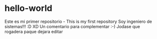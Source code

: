 # hello-world
Este es mi primer repositorio - This is my first repository
Soy ingeniero de sistemas!!! :D XD
Un comentario para complementar :-)
Jodase que rogadera paque dejara editar 
